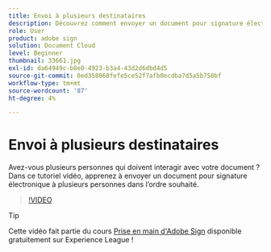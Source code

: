 ```yaml
---
title: Envoi à plusieurs destinataires
description: Découvrez comment envoyer un document pour signature électronique à plusieurs personnes dans l’ordre exact souhaité.
role: User
product: adobe sign
solution: Document Cloud
level: Beginner
thumbnail: 33661.jpg
exl-id: da64949c-b8e0-4923-b3a4-43d2d6dbd4d5
source-git-commit: 0ed358068fefe5ce52f7afb0ecdba7d5a5b750bf
workflow-type: tm+mt
source-wordcount: '87'
ht-degree: 4%

---
```


# Envoi à plusieurs destinataires

Avez-vous plusieurs personnes qui doivent interagir avec votre document ? Dans ce tutoriel vidéo, apprenez à envoyer un document pour signature électronique à plusieurs personnes dans l’ordre souhaité.

>[!VIDEO](https://video.tv.adobe.com/v/33661?hidetitle=true)

>[!TIP]
>
>Cette vidéo fait partie du cours [Prise en main d&#39;Adobe Sign](https://experienceleague.adobe.com/?recommended=Sign-U-1-2020.1) disponible gratuitement sur Experience League !
